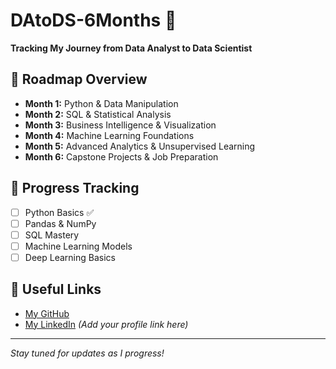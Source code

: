 # DAtoDS-6Months 🚀  
**Tracking My Journey from Data Analyst to Data Scientist**  

## 📅 Roadmap Overview  
- **Month 1:** Python & Data Manipulation  
- **Month 2:** SQL & Statistical Analysis  
- **Month 3:** Business Intelligence & Visualization  
- **Month 4:** Machine Learning Foundations  
- **Month 5:** Advanced Analytics & Unsupervised Learning  
- **Month 6:** Capstone Projects & Job Preparation  

## 📌 Progress Tracking  
- [ ] Python Basics ✅  
- [ ] Pandas & NumPy  
- [ ] SQL Mastery  
- [ ] Machine Learning Models  
- [ ] Deep Learning Basics  

## 🔗 Useful Links  
- [My GitHub](https://github.com/arjungaur2727)  
- [My LinkedIn](#) *(Add your profile link here)*  

---
*Stay tuned for updates as I progress!*  
